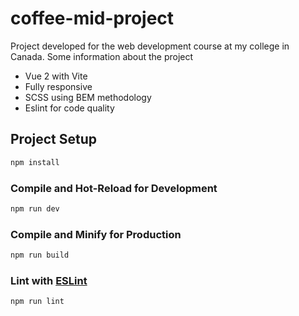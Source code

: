 # coffee-mid-project

Project developed for the web development course at my college in Canada.
Some information about the project
- Vue 2 with Vite
- Fully responsive
- SCSS using BEM methodology
- Eslint for code quality

## Project Setup

```sh
npm install
```

### Compile and Hot-Reload for Development

```sh
npm run dev
```

### Compile and Minify for Production

```sh
npm run build
```

### Lint with [ESLint](https://eslint.org/)

```sh
npm run lint
```
